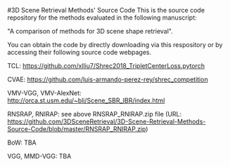 #3D Scene Retrieval Methods' Source Code
This is the source code repository for the methods evaluated in the following manuscript: 

"A comparison of methods for 3D scene shape retrieval".

You can obtain the code by directly downloading via this respository or by accessing their following source code webpages.  

TCL: https://github.com/xlliu7/Shrec2018_TripletCenterLoss.pytorch

CVAE: https://github.com/luis-armando-perez-rey/shrec_competition

VMV-VGG, VMV-AlexNet: http://orca.st.usm.edu/~bli/Scene_SBR_IBR/index.html

RNSRAP, RNIRAP: see above RNSRAP_RNIRAP.zip file (URL: https://github.com/3DSceneRetrieval/3D-Scene-Retrieval-Methods-Source-Code/blob/master/RNSRAP_RNIRAP.zip)

BoW: TBA

VGG, MMD-VGG: TBA

